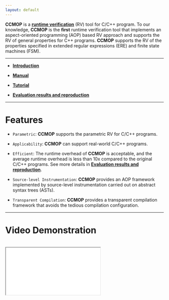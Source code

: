 ```yaml
---
layout: default
---
```

   
**CCMOP** is a [**runtime verification**](https://en.wikipedia.org/wiki/Runtime_verification) (RV) tool for C/C++ program. 
To our knowledge,  **CCMOP** is the **first** runtime verification tool that implements an aspect-oriented programming (AOP) based RV approach and supports the RV of general properties for C++ programs. **CCMOP** supports the RV of the properties specified in extended regular expressions (ERE) and finite state machines (FSM).

* * *

*   [**Introduction**](introduction)

*   [**Manual**](manual)

*   [**Tutorial**](tutorial)

*   [**Evaluation results and reproduction**](evaluation)


* * *

# [](#header-1)**Features**
*   `Parametric`: **CCMOP** supports the parametric RV for C/C++ programs.

*   `Applicability`: **CCMOP** can support real-world C/C++ programs.

*   `Efficient`: The runtime overhead of **CCMOP** is acceptable, and the average runtime overhead is less than 10x compared to the original C/C++ programs. See more details in [**Evaluation results and reproduction**](evaluation).

*   `Source-level Instrumentation`: **CCMOP** provides an AOP framework implemented by source-level instrumentation carried out on abstract syntax trees (ASTs).

*   `Transparent Compilation`: **CCMOP** provides a transparent compilation framework that avoids the tedious compilation configuration.

* * *
# [](#header-1)**Video Demonstration**
<br>
<iframe src="resources/demo.mkv">
<br>
* * *

# [](#header-1)**Contacts**

Please feel free to contact us if you have any questions about **CCMOP**.

*   <font color="#0000FF" size="4">Yongchao Xing (xingyc0979@nudt.edu.cn)</font>

*   <font color="#0000FF" size="4"> Zhenbang Chen (zbchen@nudt.edu.cn)</font>
